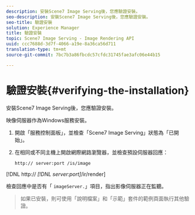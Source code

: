 ```yaml
---
description: 安裝Scene7 Image Serving後，您應驗證安裝。
seo-description: 安裝Scene7 Image Serving後，您應驗證安裝。
seo-title: 驗證安裝
solution: Experience Manager
title: 驗證安裝
topic: Scene7 Image Serving - Image Rendering API
uuid: ccc7688d-3d7f-4066-a19e-8a36ca56d711
translation-type: tm+mt
source-git-commit: 7bc7b3a86fbcdc57cfdc31745fae3afc06e44b15

---
```



# 驗證安裝{#verifying-the-installation}

安裝Scene7 Image Serving後，您應驗證安裝。

映像伺服器作為Windows服務安裝。

1. 開啟「服務控制面板」，並檢查「Scene7 Image Serving」狀態為「已開始」。
1. 在相同或不同主機上開啟網際網路瀏覽器，並檢查預設伺服器回應：

   `http:// server:port /is/image`

[!DNL http:// *[!DNL server:port]*/ir/render]

檢查回應中是否有「 `imageServer.`」項目，指出影像伺服器正在監聽。
>如果已安裝，則可使用「說明檔案」和「示範」套件的範例頁面執行其他驗證。

